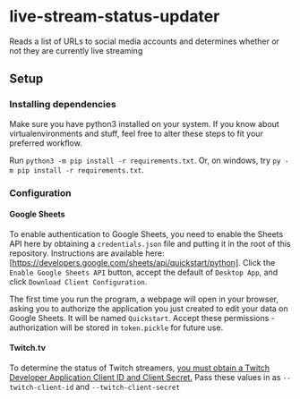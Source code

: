 # live-stream-status-updater
Reads a list of URLs to social media accounts and determines whether or not they are currently live streaming

## Setup

### Installing dependencies

Make sure you have python3 installed on your system.
If you know about virtualenvironments and stuff, feel free to alter these steps to fit your preferred workflow.

Run `python3 -m pip install -r requirements.txt`. Or, on windows, try `py -m pip install -r requirements.txt`.

### Configuration

#### Google Sheets
To enable authentication to Google Sheets, you need to enable the Sheets API here by obtaining a `credentials.json` file and putting it in the root of this repository. Instructions are available here: [https://developers.google.com/sheets/api/quickstart/python]. Click the `Enable Google Sheets API` button, accept the default of `Desktop App`, and click `Download Client Configuration`.

The first time you run the program, a webpage will open in your browser, asking you to authorize the application you just created to edit your data on Google Sheets. It will be named `Quickstart`. Accept these permissions - authorization will be stored in `token.pickle` for future use.

#### Twitch.tv
To determine the status of Twitch streamers, [you must obtain a Twitch Developer Application Client ID and Client Secret.](https://dev.twitch.tv/docs/authentication#registration) Pass these values in as `--twitch-client-id` and `--twitch-client-secret`

